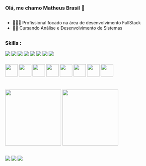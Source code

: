 ### Olá, me chamo Matheus Brasil 👋
##
- 👨🏼‍💻 Profissional focado na área de desenvolvimento FullStack
- 👨‍🎓 Cursando Análise e Desenvolvimento de Sistemas
##

### Skills :

<div>  
   <div>
      <img src="https://img.shields.io/badge/HTML5-E34F26?style=for-the-badge&logo=html5&logoColor=white">
      <img src="https://img.shields.io/badge/CSS3-1572B6?style=for-the-badge&logo=css3&logoColor=white">
      <img src="https://img.shields.io/badge/JavaScript-F7DF1E?style=for-the-badge&logo=javascript&logoColor=black">
      <img src="https://img.shields.io/badge/Node.js-43853D?style=for-the-badge&logo=node.js&logoColor=white">
      <img src="https://img.shields.io/badge/Java-ED8B00?style=for-the-badge&logo=openjdk&logoColor=white">
      <img src="https://img.shields.io/badge/Spring-6DB33F?style=for-the-badge&logo=spring&logoColor=white">
      <img src="https://img.shields.io/badge/MySQL-00000F?style=for-the-badge&logo=mysql&logoColor=white">
      <img src="https://img.shields.io/badge/GIT-E44C30?style=for-the-badge&logo=git&logoColor=white">
   </div>
   
   ### 
   
   <div>
      <img height="40" width="40" src="https://cdn.jsdelivr.net/gh/devicons/devicon/icons/html5/html5-original.svg" />
      <img height="40" width="40" src="https://cdn.jsdelivr.net/gh/devicons/devicon/icons/css3/css3-original.svg" />
      <img height="40" width="40" src="https://cdn.jsdelivr.net/gh/devicons/devicon/icons/javascript/javascript-original.svg" />
      <img height="40" width="40" src="https://cdn.jsdelivr.net/gh/devicons/devicon/icons/nodejs/nodejs-original.svg" />  
      <img height="40" width="40" src="https://cdn.jsdelivr.net/gh/devicons/devicon/icons/java/java-original.svg" />  
      <img height="40" width="40" src="https://cdn.jsdelivr.net/gh/devicons/devicon/icons/spring/spring-original.svg" />    
      <img height="40" width="40" src="https://cdn.jsdelivr.net/gh/devicons/devicon/icons/mysql/mysql-original.svg" />   
      <img height="40" width="40" src="https://cdn.jsdelivr.net/gh/devicons/devicon/icons/git/git-original.svg" />
   </div>            
</div>

#

<div>
     <img height="180cm" src="https://github-readme-stats.vercel.app/api?username=matheus-brasil11&show_icons=true&theme=dracula">
     <img height="180cm" src="https://github-readme-stats.vercel.app/api/top-langs/?username=matheus-brasil11&layout=compact&theme=dracula"
</div>
   
##

<div> 
  <a href="https://www.linkedin.com/in/matheus-brasil-silva/" target="_blank"><img src="https://img.shields.io/badge/-LinkedIn-%230077B5?style=for-the-badge&logo=linkedin&logoColor=white" target="_blank"></a> 
  <a href="mailto:matheusbrasill159@gmail.com"><img src="https://img.shields.io/badge/Gmail-D14836?style=for-the-badge&logo=gmail&logoColor=white" target="_blank"></a>
  <a href="mailto:matheus_brasil159@hotmai.com"><img src="https://img.shields.io/badge/Microsoft_Outlook-0078D4?style=for-the-badge&logo=microsoft-outlook&logoColor=white" target="_blank"></a>  
</div>
